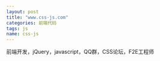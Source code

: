 ```yaml
---
layout: post
title: "www.css-js.com"
categories: 前端代码
tags: js
name: css-js
---
```

前端开发，jQuery，javascript，QQ群<!--break-->，CSS论坛，F2E工程师

